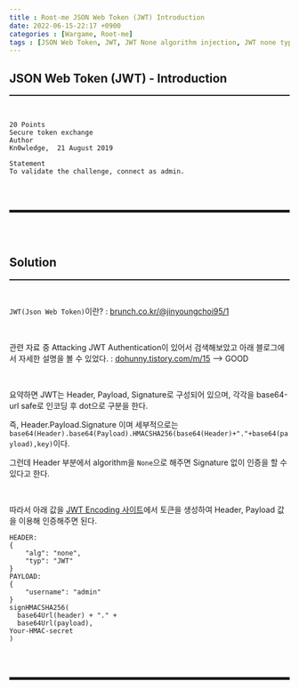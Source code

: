 ```yaml
---
title : Root-me JSON Web Token (JWT) Introduction
date: 2022-06-15-22:17 +0900
categories : [Wargame, Root-me]
tags : [JSON Web Token, JWT, JWT None algorithm injection, JWT none type injection]
---
```


## JSON Web Token (JWT) - Introduction
<hr style="border-top: 1px solid;"><br>

```
20 Points
Secure token exchange
Author
Kn0wledge,  21 August 2019

Statement
To validate the challenge, connect as admin.
```

<br><br>
<hr style="border: 2px solid;">
<br><br>

## Solution
<hr style="border-top: 1px solid;"><br>

```JWT(Json Web Token)```이란?
: <a href="https://brunch.co.kr/@jinyoungchoi95/1" target="_blank">brunch.co.kr/@jinyoungchoi95/1</a>

<br>

관련 자료 중 Attacking JWT Authentication이 있어서 검색해보았고 아래 블로그에서 자세한 설명을 볼 수 있었다.
: <a href="https://dohunny.tistory.com/m/15" target="_blank">dohunny.tistory.com/m/15</a> --> GOOD

<br>

요약하면 JWT는 Header, Payload, Signature로 구성되어 있으며, 각각을 base64-url safe로 인코딩 후 dot으로 구분을 한다. 

즉, Header.Payload.Signature 이며 세부적으로는 ```base64(Header).base64(Payload).HMACSHA256(base64(Header)+"."+base64(payload),key)```이다.

그런데 Header 부분에서 algorithm을 ```None```으로 해주면 Signature 없이 인증을 할 수 있다고 한다. 

<br>

따라서 아래 값을 <a href="https://irrte.ch/jwt-js-decode/" target="_blank">JWT Encoding 사이트</a>에서 토큰을 생성하여 Header, Payload 값을 이용해 인증해주면 된다.

```
HEADER:
{
    "alg": "none",
    "typ": "JWT"
}
PAYLOAD:
{
    "username": "admin"
}
signHMACSHA256(
  base64Url(header) + "." +
  base64Url(payload),
Your-HMAC-secret
)
```

<br><br>
<hr style="border: 2px solid;">
<br><br>
